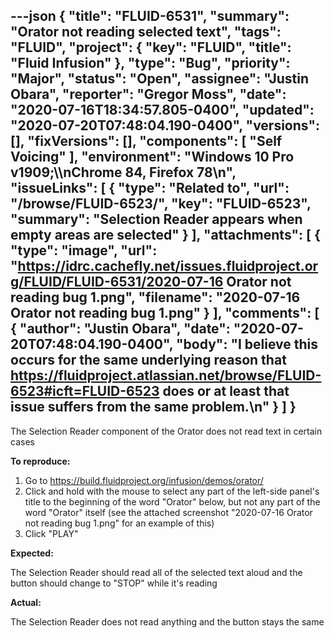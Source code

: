 ---json
{
  "title": "FLUID-6531",
  "summary": "Orator not reading selected text",
  "tags": "FLUID",
  "project": {
    "key": "FLUID",
    "title": "Fluid Infusion"
  },
  "type": "Bug",
  "priority": "Major",
  "status": "Open",
  "assignee": "Justin Obara",
  "reporter": "Gregor Moss",
  "date": "2020-07-16T18:34:57.805-0400",
  "updated": "2020-07-20T07:48:04.190-0400",
  "versions": [],
  "fixVersions": [],
  "components": [
    "Self Voicing"
  ],
  "environment": "Windows 10 Pro v1909;\\\nChrome 84, Firefox 78\n",
  "issueLinks": [
    {
      "type": "Related to",
      "url": "/browse/FLUID-6523/",
      "key": "FLUID-6523",
      "summary": "Selection Reader appears when empty areas are selected"
    }
  ],
  "attachments": [
    {
      "type": "image",
      "url": "https://idrc.cachefly.net/issues.fluidproject.org/FLUID/FLUID-6531/2020-07-16 Orator not reading bug 1.png",
      "filename": "2020-07-16 Orator not reading bug 1.png"
    }
  ],
  "comments": [
    {
      "author": "Justin Obara",
      "date": "2020-07-20T07:48:04.190-0400",
      "body": "I believe this occurs for the same underlying reason that <https://fluidproject.atlassian.net/browse/FLUID-6523#icft=FLUID-6523> does or at least that issue suffers from the same problem.\n"
    }
  ]
}
---
The Selection Reader component of the Orator does not read text in certain cases

**To reproduce:**

1. Go to <https://build.fluidproject.org/infusion/demos/orator/>
2. Click and hold with the mouse to select any part of the left-side panel's title to the beginning of the word "Orator" below, but not any part of the word "Orator" itself (see the attached screenshot "2020-07-16 Orator not reading bug 1.png" for an example of this)
3. Click "PLAY"

**Expected:**

The Selection Reader should read all of the selected text aloud and the button should change to "STOP" while it's reading

**Actual:**

The Selection Reader does not read anything and the button stays the same

        